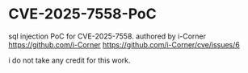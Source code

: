 # CVE-2025-7558-PoC
sql injection PoC for CVE-2025-7558. authored by i-Corner https://github.com/i-Corner
https://github.com/i-Corner/cve/issues/6

i do not take any credit for this work.
